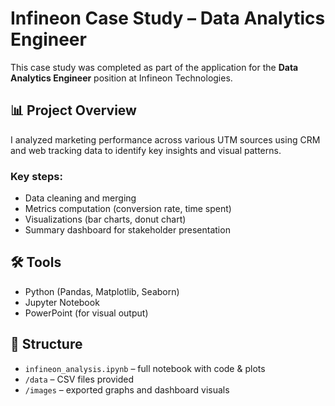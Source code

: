 # Infineon Case Study – Data Analytics Engineer

This case study was completed as part of the application for the **Data Analytics Engineer** position at Infineon Technologies.

## 📊 Project Overview

I analyzed marketing performance across various UTM sources using CRM and web tracking data to identify key insights and visual patterns.

### Key steps:

- Data cleaning and merging
- Metrics computation (conversion rate, time spent)
- Visualizations (bar charts, donut chart)
- Summary dashboard for stakeholder presentation

## 🛠️ Tools

- Python (Pandas, Matplotlib, Seaborn)
- Jupyter Notebook
- PowerPoint (for visual output)

## 📁 Structure

- `infineon_analysis.ipynb` – full notebook with code & plots
- `/data` – CSV files provided
- `/images` – exported graphs and dashboard visuals

